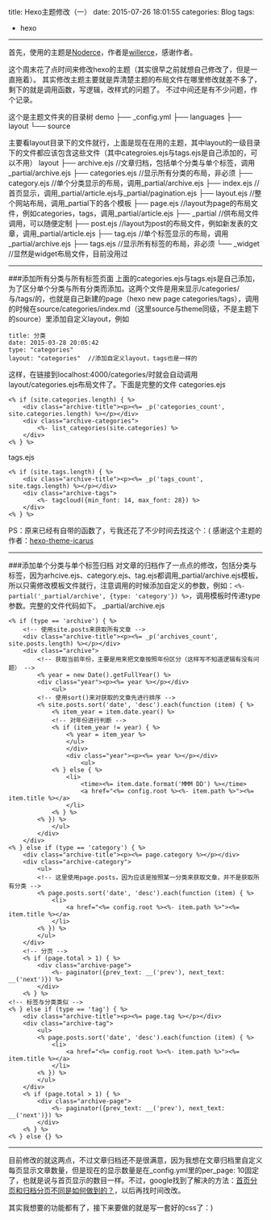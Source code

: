title: Hexo主题修改（一）
date: 2015-07-26 18:01:55
categories: Blog
tags:
- hexo
---

首先，使用的主题是[Noderce](https://github.com/willerce/hexo-theme-noderce)，作者是[willerce](http://willerce.com/)，感谢作者。

这个周末花了点时间来修改hexo的主题（其实很早之前就想自己修改了，但是一直拖着）。
其实修改主题主要就是弄清楚主题的布局文件在哪里修改就差不多了，剩下的就是调用函数，写逻辑，改样式的问题了。
不过中间还是有不少问题，作个记录。

<!--more-->

这个是主题文件夹的目录树
demo
├── _config.yml
├── languages
├── layout
└── source

主要看layout目录下的文件就行，上面是现在在用的主题，其中layout的一级目录下的文件都应该包含这些文件（其中categroies.ejs与tags.ejs是自己添加的，可以不用）
layout
├── archive.ejs  //文章归档，包括单个分类与单个标签，调用_partial/archive.ejs
├── categories.ejs  //显示所有分类的布局，非必须
├── category.ejs  //单个分类显示的布局，调用_partial/archive.ejs
├── index.ejs  //首页显示，调用_partial/article.ejs与_partial/pagination.ejs
├── layout.ejs  //整个网站布局，调用_partial下的各个模板
├── page.ejs  //layout为page的布局文件，例如categories，tags，调用_partial/article.ejs
├── _partial  //供布局文件调用，可以随便定制
├── post.ejs  //layout为post的布局文件，例如新发表的文章，调用_partial/article.ejs
├── tag.ejs  //单个标签显示的布局，调用_partial/archive.ejs
├── tags.ejs  //显示所有标签的布局，非必须
└── _widget  //显然是widget布局文件，目前没用过

---

###添加所有分类与所有标签页面
上面的categories.ejs与tags.ejs是自己添加，为了区分单个分类与所有分类而添加。这两个文件是用来显示/categories/与/tags/的，也就是自己新建的page（hexo new page categories/tags），调用的时候在source/categories/index.md（这里source与theme同级，不是主题下的source）里添加自定义layout，例如
```
title: 分类
date: 2015-03-28 20:05:42
type: "categories"
layout: "categories"  //添加自定义layout，tags也是一样的
```
这样，在链接到localhost:4000/categories/时就会自动调用layout/categories.ejs布局文件了。下面是完整的文件
categories.ejs
```
<% if (site.categories.length) { %>
	<div class="archive-title"><p><%= _p('categories_count', site.categories.length) %></p></div>
	<div class="archive-categories">
		<%- list_categories(site.categories) %>
	</div>
<% } %>
```
tags.ejs
```
<% if (site.tags.length) { %>
	<div class="archive-title"><p><%= _p('tags_count', site.tags.length) %></p></div>
	<div class="archive-tags">
		<%- tagcloud({min_font: 14, max_font: 28}) %>
	</div>
<% } %>
```
PS：原来已经有自带的函数了，亏我还花了不少时间去找这个：(
感谢这个主题的作者：[hexo-theme-icarus](https://github.com/ppoffice/hexo-theme-icarus/blob/master/layout/categories.ejs)

---

###添加单个分类与单个标签归档
对文章的归档作了一点点的修改，包括分类与标签，因为arhcive.ejs、category.ejs、tag.ejs都调用_partial/archive.ejs模板，所以只需修改模板文件就行，注意调用的时候添加自定义的参数，例如：`<%- partial('_partial/archive', {type: 'category'}) %>`，调用模板时传递type参数。完整的文件代码如下。
_partial/archive.ejs
```
<% if (type == 'archive') { %>
	<!-- 使用site.posts来获取所有文章 -->
	<div class="archive-title"><p><%= _p('archives_count', site.posts.length) %></p></div>
	<div class="archive">
		<!-- 获取当前年份，主要是用来把文章按照年份区分（这样写不知道逻辑有没有问题） -->
		<% year = new Date().getFullYear() %>
		<div class="year"><p><%= year %></p></div>
			<ul>
		<!-- 使用sort()来对获取的文章先进行排序 -->
		<% site.posts.sort('date', 'desc').each(function (item) { %>
			<% item_year = item.date.year() %>
			<!-- 对年份进行判断 -->
			<% if (item_year != year) { %>
				<% year = item_year %>
				</ul>
				</div>
				<div class="year"><p><%= year %></p></div>
					<ul>
			<% } else { %>
				<li>
					<time><%= item.date.format('MMM DD') %></time>
					<a href="<%= config.root %><%- item.path %>"><%= item.title %></a>
				</li>
			<% } %>
		<% }) %>
			</ul>
		</div>
	</div>
<% } else if (type == 'category') { %>
	<div class="archive-title"><p><%= page.category %></p></div>
	<div class="archive-category">
		<ul>
		<!-- 这里使用page.posts，因为应该是按照某一分类来获取文章，并不是获取所有分类 -->
		<% page.posts.sort('date', 'desc').each(function (item) { %>
			<li>
				<a href="<%= config.root %><%- item.path %>"><%= item.title %></a>
			</li>
		<% }) %>
		</ul>
	</div>
	<!-- 分页 -->
	<% if (page.total > 1) { %>
		<div class="archive-page">
			<%- paginator({prev_text: __('prev'), next_text: __('next')}) %>
		</div>
	<% } %>
<!-- 标签与分类类似 -->
<% } else if (type == 'tag') { %>
	<div class="archive-title"><p><%= page.tag %></p></div>
	<div class="archive-tag">
		<ul>
		<% page.posts.sort('date', 'desc').each(function (item) { %>
			<li>
				<a href="<%= config.root %><%- item.path %>"><%= item.title %></a>
			</li>
		<% }) %>
		</ul>
	</div>
	<% if (page.total > 1) { %>
		<div class="archive-page">
			<%- paginator({prev_text: __('prev'), next_text: __('next')}) %>
		</div>
	<% } %>
<% } else {} %>
```

---

目前修改的就这两点，不过文章归档还不是很满意，因为我想在文章归档里自定义每页显示文章数量，但是现在的显示数量是在_config.yml里的per_page: 10固定了，也就是说与首页显示的数目一样。不过，google找到了解决的方法：[首页分页和归档分页不同是如何做到的？](https://github.com/iissnan/hexo-theme-next/issues/30)，以后再找时间改改。

其实我想要的功能都有了，接下来要做的就是写一套好的css了：)